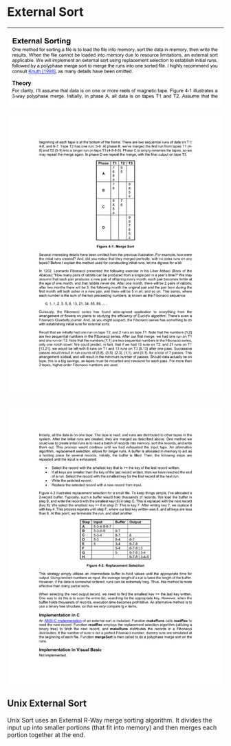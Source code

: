 # External Sort

---

![image](media/External-Sort-image1.png)

![image](media/External-Sort-image2.png)

![image](media/External-Sort-image3.png)

## Unix External Sort

Unix Sort uses an External R-Way merge sorting algorithm. It divides the input up into smaller portions (that fit into memory) and then merges each portion together at the end.
